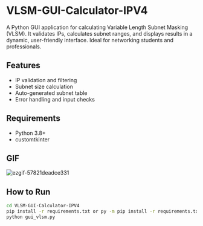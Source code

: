 # VLSM-GUI-Calculator-IPV4
A Python GUI application for calculating Variable Length Subnet Masking (VLSM). It validates IPs, calculates subnet ranges, and displays results in a dynamic, user-friendly interface. Ideal for networking students and professionals.
## Features
- IP validation and filtering
- Subnet size calculation
- Auto-generated subnet table
- Error handling and input checks

## Requirements
- Python 3.8+
- customtkinter
## GIF
![ezgif-57821deadce331](https://github.com/user-attachments/assets/ac368fd6-0f02-4e98-99bf-5ef7eb1dc50d)

## How to Run
```bash
cd VLSM-GUI-Calculator-IPV4
pip install -r requirements.txt or py -m pip install -r requirements.txt
python gui_vlsm.py
